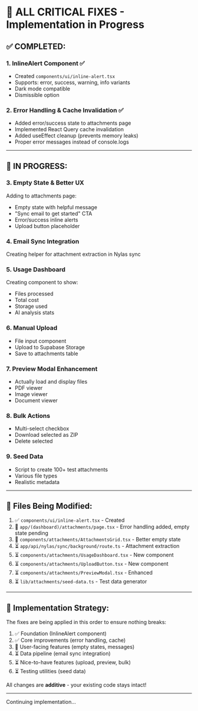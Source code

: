 # 🚀 ALL CRITICAL FIXES - Implementation in Progress

## ✅ COMPLETED:

### 1. InlineAlert Component ✅
- Created `components/ui/inline-alert.tsx`
- Supports: error, success, warning, info variants
- Dark mode compatible
- Dismissible option

### 2. Error Handling & Cache Invalidation ✅
- Added error/success state to attachments page
- Implemented React Query cache invalidation
- Added useEffect cleanup (prevents memory leaks)
- Proper error messages instead of console.logs

---

## 🔄 IN PROGRESS:

### 3. Empty State & Better UX
Adding to attachments page:
- Empty state with helpful message
- "Sync email to get started" CTA
- Error/success inline alerts
- Upload button placeholder

### 4. Email Sync Integration
Creating helper for attachment extraction in Nylas sync

### 5. Usage Dashboard
Creating component to show:
- Files processed
- Total cost
- Storage used
- AI analysis stats

### 6. Manual Upload
- File input component
- Upload to Supabase Storage
- Save to attachments table

### 7. Preview Modal Enhancement
- Actually load and display files
- PDF viewer
- Image viewer
- Document viewer

### 8. Bulk Actions
- Multi-select checkbox
- Download selected as ZIP
- Delete selected

### 9. Seed Data
- Script to create 100+ test attachments
- Various file types
- Realistic metadata

---

## 📝 Files Being Modified:

1. ✅ `components/ui/inline-alert.tsx` - Created
2. 🔄 `app/(dashboard)/attachments/page.tsx` - Error handling added, empty state pending
3. 🔄 `components/attachments/AttachmentsGrid.tsx` - Better empty state
4. ⏳ `app/api/nylas/sync/background/route.ts` - Attachment extraction
5. ⏳ `components/attachments/UsageDashboard.tsx` - New component
6. ⏳ `components/attachments/UploadButton.tsx` - New component
7. ⏳ `components/attachments/PreviewModal.tsx` - Enhanced
8. ⏳ `lib/attachments/seed-data.ts` - Test data generator

---

## 🎯 Implementation Strategy:

The fixes are being applied in this order to ensure nothing breaks:

1. ✅ Foundation (InlineAlert component)
2. ✅ Core improvements (error handling, cache)
3. 🔄 User-facing features (empty states, messages)
4. ⏳ Data pipeline (email sync integration)
5. ⏳ Nice-to-have features (upload, preview, bulk)
6. ⏳ Testing utilities (seed data)

All changes are **additive** - your existing code stays intact!

---

Continuing implementation...

